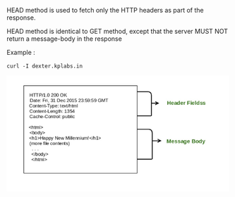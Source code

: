 HEAD method is used to fetch only the HTTP headers as part of the response.

HEAD method is identical to GET method, except that the server MUST NOT return a message-body in the response

Example :

```
curl -I dexter.kplabs.in
```

![Alt text](image-2.png)